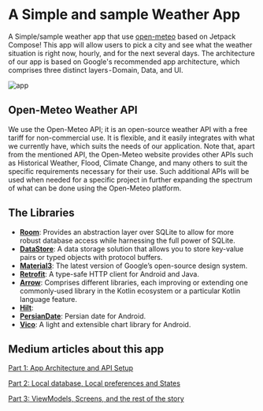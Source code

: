 # A Simple and sample Weather App

A Simple/sample weather app that use [open-meteo](https://open-meteo.com) based on Jetpack Compose!
This app will allow users to pick a city and see what the weather situation is right now, hourly, and for the next several days. ⁤The architecture of our app is based on Google's recommended app architecture, which comprises three distinct layers - Domain, Data, and UI.


![app](https://github.com/user-attachments/assets/98078bdf-9fc8-4b4c-a8d0-abc08966e861)


## Open-Meteo Weather API
We use the Open-Meteo API; it is an open-source weather API with a free tariff for non-commercial use. It is flexible, and it easily integrates with what we currently have, which suits the needs of our application. Note that, apart from the mentioned API, the Open-Meteo website provides other APIs such as Historical Weather, Flood, Climate Change, and many others to suit the specific requirements necessary for their use. Such additional APIs will be used when needed for a specific project in further expanding the spectrum of what can be done using the Open-Meteo platform.
## The Libraries
* [**Room**](https://developer.android.com/jetpack/androidx/releases/room): Provides an abstraction layer over SQLite to allow for more robust database access while harnessing the full power of SQLite.
* [**DataStore**](https://developer.android.com/topic/libraries/architecture/datastore): A data storage solution that allows you to store key-value pairs or typed objects with protocol buffers.
* [**Material3**](https://m3.material.io): The latest version of Google’s open-source design system.
* [**Retrofit**](https://square.github.io/retrofit/): A type-safe HTTP client for Android and Java.
* [**Arrow**](https://arrow-kt.io/learn/overview/): Comprises different libraries, each improving or extending one commonly-used library in the Kotlin ecosystem or a particular Kotlin language feature.
* [**Hilt**](https://developer.android.com/training/dependency-injection/hilt-android): 
* [**PersianDate**](https://github.com/samanzamani/PersianDate?tab=readme-ov-file#example): Persian date for Android.
* [**Vico**](https://patrykandpatrick.com/vico/wiki/): A light and extensible chart library for Android.

## Medium articles about this app
[Part 1: App Architecture and API Setup]()

[Part 2: Local database, Local preferences and States]()

[Part 3: ViewModels, Screens, and the rest of the story]()
  

